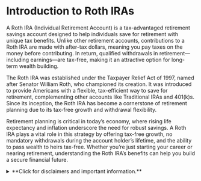 # Introduction to Roth IRAs

A Roth IRA (Individual Retirement Account) is a tax-advantaged retirement savings account designed to help individuals save for retirement with unique tax benefits. Unlike other retirement accounts, contributions to a Roth IRA are made with after-tax dollars, meaning you pay taxes on the money before contributing. In return, qualified withdrawals in retirement—including earnings—are tax-free, making it an attractive option for long-term wealth building.

The Roth IRA was established under the Taxpayer Relief Act of 1997, named after Senator William Roth, who championed its creation. It was introduced to provide Americans with a flexible, tax-efficient way to save for retirement, complementing other accounts like Traditional IRAs and 401(k)s. Since its inception, the Roth IRA has become a cornerstone of retirement planning due to its tax-free growth and withdrawal flexibility.

Retirement planning is critical in today’s economy, where rising life expectancy and inflation underscore the need for robust savings. A Roth IRA plays a vital role in this strategy by offering tax-free growth, no mandatory withdrawals during the account holder’s lifetime, and the ability to pass wealth to heirs tax-free. Whether you’re just starting your career or nearing retirement, understanding the Roth IRA’s benefits can help you build a secure financial future.

<details><summary>**Click for disclaimers and important information.**</summary>
*This content was sourced with help from xAI’s Grok AI. This information is for educational purposes and users should consult a financial advisor or the IRS for the most current rules.*
</details>
